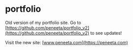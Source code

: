 # portfolio
Old version of my portfolio site. Go to [https://github.com/peneeta/portfolio_v2](https://github.com/peneeta/portfolio_v2) to see updates!

Visit the new site: [www.peneeta.com](https://peneeta.com)
